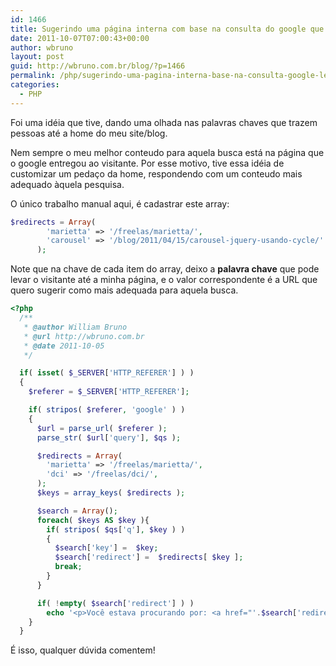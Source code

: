 ```yaml
---
id: 1466
title: Sugerindo uma página interna com base na consulta do google que levou o visitante até o seu site
date: 2011-10-07T07:00:43+00:00
author: wbruno
layout: post
guid: http://wbruno.com.br/blog/?p=1466
permalink: /php/sugerindo-uma-pagina-interna-base-na-consulta-google-levou-visitante-ate-seu-site/
categories:
  - PHP
---
```

Foi uma idéia que tive, dando uma olhada nas palavras chaves que trazem pessoas até a home do meu site/blog.

Nem sempre o meu melhor conteudo para aquela busca está na página que o google entregou ao visitante. Por esse motivo, tive essa idéia de customizar um pedaço da home, respondendo com um conteudo mais adequado àquela pesquisa.

<!--more-->



O único trabalho manual aqui, é cadastrar este array:

``` php
$redirects = Array(
        'marietta' => '/freelas/marietta/',
        'carousel' => '/blog/2011/04/15/carousel-jquery-usando-cycle/'
      );
```

Note que na chave de cada item do array, deixo a **palavra chave** que pode levar o visitante até a minha página, e o valor correspondente é a URL que quero sugerir como mais adequada para aquela busca.

``` php
<?php
  /**
   * @author William Bruno
   * @url http://wbruno.com.br
   * @date 2011-10-05
   */

  if( isset( $_SERVER['HTTP_REFERER'] ) )
  {
    $referer = $_SERVER['HTTP_REFERER'];

    if( stripos( $referer, 'google' ) )
    {
      $url = parse_url( $referer );
      parse_str( $url['query'], $qs );

      $redirects = Array(
        'marietta' => '/freelas/marietta/',
        'dci' => '/freelas/dci/',
      );
      $keys = array_keys( $redirects );

      $search = Array();
      foreach( $keys AS $key ){
        if( stripos( $qs['q'], $key ) )
        {
          $search['key'] =  $key;
          $search['redirect'] =  $redirects[ $key ];
          break;
        }
      }

      if( !empty( $search['redirect'] ) )
        echo '<p>Você estava procurando por: <a href="'.$search['redirect'].'">'.$search['key'].'</a> ?</p>';
    }
  }
```

É isso, qualquer dúvida comentem!
